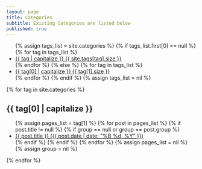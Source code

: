 ```yaml
---
layout: page
title: Categories
subtitle: Existing Categories are listed below
published: true
---
```





<ul class="tag-box inline">
{% assign tags_list = site.categories %}  
  {% if tags_list.first[0] == null %}
    {% for tag in tags_list %} 
      <li><a href="#{{ tag }}">{{ tag | capitalize }} <span>{{ site.tags[tag].size }}</span></a></li>
    {% endfor %}
  {% else %}
    {% for tag in tags_list %} 
      <li><a href="#{{ tag[0] }}">{{ tag[0] | capitalize }} <span>{{ tag[1].size }}</span></a></li>
    {% endfor %}
  {% endif %}
{% assign tags_list = nil %}
</ul>

{% for tag in site.categories %} 
  <h2 id="{{ tag[0] }}">{{ tag[0] | capitalize }}</h2>
  <ul class="post-list">
    {% assign pages_list = tag[1] %}  
    {% for post in pages_list %}
      {% if post.title != null %}
      {% if group == null or group == post.group %}
      <li><a href="{{ site.url }}{{ post.url }}">{{ post.title }} <span class="entry-date">(<time datetime="{{ post.date | date_to_xmlschema }}" itemprop="datePublished">{{ post.date | date: "%B %d, %Y" }}</time>)</a></li>
      {% endif %}
      {% endif %}
    {% endfor %}
    {% assign pages_list = nil %}
    {% assign group = nil %}
  </ul>
{% endfor %}

